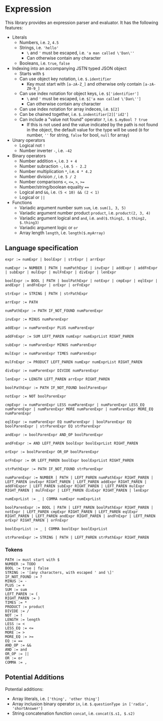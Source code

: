 # Expression

This library provides an expression parser and evaluator. It has the following features:

* Literals
  * Numbers, i.e. `2`, `4.5`
  * Strings, i.e. `'hello'`
    * `\` and `'` must be escaped, i.e. `'a man called \'Dan\''`
    * Can otherwise contain any character
   * Booleans, i.e. `true`, `false`
* Indexing into an accompanying JSTN typed JSON object
  * Starts with `$`
  * Can use object key notation, i.e. `$.identifier`
    * Key must start with `[a-zA-Z_]` and otherwise only contain `[a-zA-Z0-9_]`
  * Can use index notation for object keys, i.e. `$['identifier']`
    * `\` and `'` must be escaped, i.e. `$['a man called \'Dan\'']`
    * Can otherwise contain any character
  * Can use index notation for array indeces, i.e. `$[2]`
  * Can be chained together, i.e. `$.indentifier[2]['id2']`
  * Can include a "value not found" operator `?`, i.e. `$.myBool ? true`
    * If this is not used and the value indicated by the path is not found in the object, the default value for the type will be used (`0` for number, `''` for string, `false` for bool, `null` for array)
* Unary operators
  * Logical not `!`
  * Number inverter `-`, i.e. `-42`
* Binary operators
  * Number addition `+`, i.e. `3 + 4`
  * Number subraction `-`, i.e. `5 - 2.2`
  * Number multiplication `*`, i.e. `4 * 4.2`
  * Number division `/`, i.e. `5 / 2`
  * Number comparisons `<`, `<=`, `>`, `>=`
  * Number/string/boolean equality `==`
  * Logical and `&&`, i.e. `(5 < 10) && (2 < 1)`
  * Logical or `||`
* Functions
  * Variadic argument number sum `sum`, i.e. `sum(1, 3, 5)`
  * Variadic argument number product `product`, i.e. `product(2, 3, 4)`
  * Variadic argument logical and `and`, i.e. `and($.thing1, $.thing2, $.thing3)`
  * Variadic argument logic or `or`
  * Array length `length`, i.e. `length($.myArray)`

## Language specification

```
expr := numExpr | boolExpr | strExpr | arrExpr

numExpr := NUMBER | PATH | numPathExpr | invExpr | addExpr | addFnExpr | subExpr | mulExpr | mulFnExpr | divExpr | lenExpr

boolExpr := BOOL | PATH | boolPathExpr | notExpr | cmpExpr | eqlExpr | andExpr | andFnExpr | orExpr | orFnExpr

strExpr := STRING | PATH | strPathExpr

arrExpr := PATH

numPathExpr := PATH IF_NOT_FOUND numParenExpr

invExpr := MINUS numParenExpr

addExpr := numParenExpr PLUS numParenExpr

addFnExpr := SUM LEFT_PAREN numExpr numExprList RIGHT_PAREN

subExpr := numParenExpr MINUS numParenExpr

mulExpr := numParenExpr TIMES numParenExpr

mulFnExpr := PRODUCT LEFT_PAREN numExpr numExprList RIGHT_PAREN

divExpr := numParenExpr DIVIDE numParenExpr

lenExpr := LENGTH LEFT_PAREN arrExpr RIGHT_PAREN

boolPathExpr := PATH IF_NOT_FOUND boolParenExpr

notExpr := NOT boolParenExpr

cmpExpr := numParenExpr LESS numParenExpr | numParenExpr LESS_EQ numParenExpr | numParenExpr MORE numParenExpr | numParenExpr MORE_EQ numParenExpr

eqlExpr := numParenExpr EQ numParenExpr | boolParenExpr EQ boolParenExpr | strParenExpr EQ strParenExpr

andExpr := boolParenExpr AND_OP boolParenExpr

andFnExpr := AND LEFT_PAREN boolExpr boolExprList RIGHT_PAREN

orExpr := boolParenExpr OR_OP boolParenExpr

orFnExpr := OR LEFT_PAREN boolExpr boolExprList RIGHT_PAREN

strPathExpr := PATH IF_NOT_FOUND strParenExpr

numParenExpr := NUMBER | PATH | LEFT_PAREN numPathExpr RIGHT_PAREN | LEFT_PAREN invExpr RIGHT_PAREN | LEFT_PAREN addExpr RIGHT_PAREN | addFnExpor | LEFT_PAREN subExpr RIGHT_PAREN | LEFT_PAREN mulExpr RIGHT_PAREN | mulFnExpr | LEFT_PAREN divExpr RIGHT_PAREN | lenExpr

numExprList := _ | COMMA numExpr numExprList

boolParenExpr := BOOL | PATH | LEFT_PAREN boolPathExpr RIGHT_PAREN | notExpr | LEFT_PAREN cmpExpr RIGHT_PAREN | LEFT_PAREN eqlExpr RIGHT_PAREN | LEFT_PAREN andExpr RIGHT_PAREN | andFnExpr | LEFT_PAREN orExpr RIGHT_PAREN | orFnExpr

boolExprList := _ | COMMA boolExpr boolExprList

strParenExpr := STRING | PATH | LEFT_PAREN strPathExpr RIGHT_PAREN
```

### Tokens

```
PATH := must start with $
NUMBER := TODO
BOOL := true | false
STRING := '[any characters, with escaped ' and \]'
IF_NOT_FOUND := ?
MINUS := -
PLUS := +
SUM := sum
LEFT_PAREN := (
RIGHT_PAREN := )
TIMES := *
PRODUCT := product
DIVIDE := /
NOT := !
LENGTH := length
LESS := <
LESS_EQ := <=
MORE := >
MORE_EQ := >=
EQ := ==
AND_OP := &&
AND := and
OR_OP := ||
OR := or
COMMA := ,
```

## Potential Additions

Potential additions:

* Array literals, i.e. `['thing', 'other thing']`
* Array inclusion binary operator `in`, i.e. `$.questionType in ['radio', 'shortAnswer']`
* String concatenation function `concat`, i.e. `concat($.s1, $.s2)`
